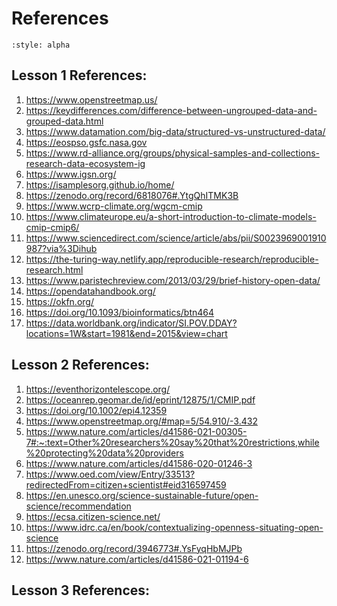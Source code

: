 # References

```{bibliography}
:style: alpha
```

## Lesson 1 References:
1.  https://www.openstreetmap.us/
2.  https://keydifferences.com/difference-between-ungrouped-data-and-grouped-data.html
3. https://www.datamation.com/big-data/structured-vs-unstructured-data/
4.  https://eospso.gsfc.nasa.gov
5.  https://www.rd-alliance.org/groups/physical-samples-and-collections-research-data-ecosystem-ig
6.  https://www.igsn.org/
7.  https://isamplesorg.github.io/home/
8.  https://zenodo.org/record/6818076#.YtgQhITMK3B
9.  https://www.wcrp-climate.org/wgcm-cmip
10.  https://www.climateurope.eu/a-short-introduction-to-climate-models-cmip-cmip6/
11. https://www.sciencedirect.com/science/article/abs/pii/S0023969001910987?via%3Dihub
12.  https://the-turing-way.netlify.app/reproducible-research/reproducible-research.html
13.  https://www.paristechreview.com/2013/03/29/brief-history-open-data/
14.  https://opendatahandbook.org/
15.  https://okfn.org/
16. https://doi.org/10.1093/bioinformatics/btn464  
17. https://data.worldbank.org/indicator/SI.POV.DDAY?locations=1W&start=1981&end=2015&view=chart

## Lesson 2 References:
1. https://eventhorizontelescope.org/
2. https://oceanrep.geomar.de/id/eprint/12875/1/CMIP.pdf 
3. https://doi.org/10.1002/epi4.12359
4.  https://www.openstreetmap.org/#map=5/54.910/-3.432
5.  https://www.nature.com/articles/d41586-021-00305-7#:~:text=Other%20researchers%20say%20that%20restrictions,while%20protecting%20data%20providers
6.  https://www.nature.com/articles/d41586-020-01246-3
7.  https://www.oed.com/view/Entry/33513?redirectedFrom=citizen+scientist#eid316597459
8. https://en.unesco.org/science-sustainable-future/open-science/recommendation
9. https://ecsa.citizen-science.net/
10. https://www.idrc.ca/en/book/contextualizing-openness-situating-open-science
11.  https://zenodo.org/record/3946773#.YsFyqHbMJPb
12. https://www.nature.com/articles/d41586-021-01194-6

## Lesson 3 References:
